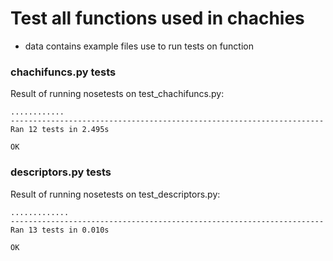 # Test all functions used in chachies 
- data contains example files use to run tests on function  

### chachifuncs.py tests
Result of running nosetests on test_chachifuncs.py: 
```
............
----------------------------------------------------------------------
Ran 12 tests in 2.495s

OK
```

### descriptors.py tests
Result of running nosetests on test_descriptors.py:
```
.............
----------------------------------------------------------------------
Ran 13 tests in 0.010s

OK
```
